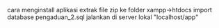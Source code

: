 cara menginstall aplikasi
extrak file zip ke folder xampp->htdocs
import database pengaduan_2.sql
jalankan di server lokal "localhost/app"

